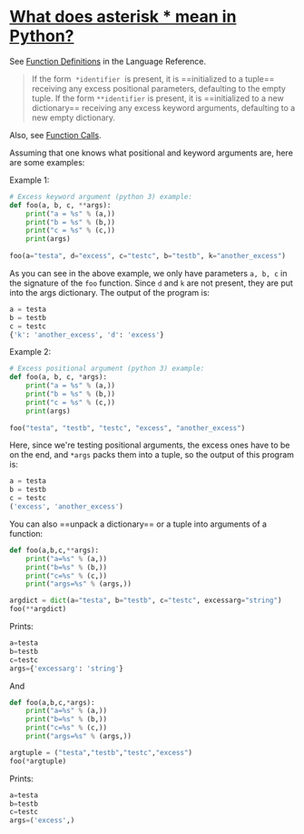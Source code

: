 # [What does asterisk * mean in Python? ](https://stackoverflow.com/questions/400739/what-does-asterisk-mean-in-python#:~:text=What%20does%20asterisk%20*%20mean%20in%20Python%3F%20%5Bduplicate%5D)
See [Function Definitions](https://docs.python.org/2.7/reference/compound_stmts.html#function-definitions) in the Language Reference.

> If the form  `*identifier`  is present, it is ==initialized to a tuple== receiving any excess positional parameters, defaulting to the empty tuple. If the form `**identifier` is present, it is ==initialized to a new dictionary== receiving any excess keyword arguments, defaulting to a new empty dictionary.

Also, see [Function Calls](https://docs.python.org/2.7/reference/expressions.html#calls).

Assuming that one knows what positional and keyword arguments are, here are some examples:

Example 1:

```python
# Excess keyword argument (python 3) example:
def foo(a, b, c, **args):
    print("a = %s" % (a,))
    print("b = %s" % (b,))
    print("c = %s" % (c,))
    print(args)
    
foo(a="testa", d="excess", c="testc", b="testb", k="another_excess")
```

As you can see in the above example, we only have parameters `a, b, c` in the signature of the `foo` function. Since `d` and `k` are not present, they are put into the args dictionary. The output of the program is:

```python
a = testa
b = testb
c = testc
{'k': 'another_excess', 'd': 'excess'}
```

Example 2:

```python
# Excess positional argument (python 3) example:
def foo(a, b, c, *args):
    print("a = %s" % (a,))
    print("b = %s" % (b,))
    print("c = %s" % (c,))
    print(args)
        
foo("testa", "testb", "testc", "excess", "another_excess")
```

Here, since we're testing positional arguments, the excess ones have to be on the end, and `*args` packs them into a tuple, so the output of this program is:

```python
a = testa
b = testb
c = testc
('excess', 'another_excess')
```

You can also ==unpack a dictionary== or a tuple into arguments of a function:

```python
def foo(a,b,c,**args):
    print("a=%s" % (a,))
    print("b=%s" % (b,))
    print("c=%s" % (c,))
    print("args=%s" % (args,))

argdict = dict(a="testa", b="testb", c="testc", excessarg="string")
foo(**argdict)
```

Prints:

```python
a=testa
b=testb
c=testc
args={'excessarg': 'string'}
```

And

```python
def foo(a,b,c,*args):
    print("a=%s" % (a,))
    print("b=%s" % (b,))
    print("c=%s" % (c,))
    print("args=%s" % (args,))

argtuple = ("testa","testb","testc","excess")
foo(*argtuple)
```

Prints:

```python
a=testa
b=testb
c=testc
args=('excess',)
```